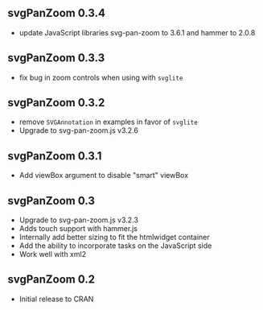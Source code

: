 svgPanZoom 0.3.4
------------------------------------------------------------------------

* update JavaScript libraries svg-pan-zoom to 3.6.1 and hammer to 2.0.8

svgPanZoom 0.3.3
------------------------------------------------------------------------

* fix bug in zoom controls when using with `svglite`

svgPanZoom 0.3.2
------------------------------------------------------------------------

* remove `SVGAnnotation` in examples in favor of `svglite`
* Upgrade to svg-pan-zoom.js v3.2.6

svgPanZoom 0.3.1
------------------------------------------------------------------------

* Add viewBox argument to disable "smart" viewBox

svgPanZoom 0.3
------------------------------------------------------------------------

* Upgrade to svg-pan-zoom.js v3.2.3
* Adds touch support with hammer.js
* Internally add better sizing to fit the htmlwidget container
* Add the ability to incorporate tasks on the JavaScript side
* Work well with xml2

svgPanZoom 0.2
------------------------------------------------------------------------

* Initial release to CRAN
